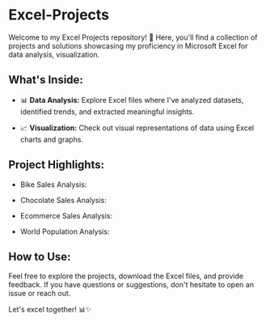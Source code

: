 # Excel-Projects

Welcome to my Excel Projects repository! 🚀 Here, you'll find a collection of projects and solutions showcasing my proficiency in Microsoft Excel for data analysis, visualization.

## What's Inside:

- 📊 **Data Analysis:** Explore Excel files where I've analyzed datasets, identified trends, and extracted meaningful insights.
  
- 📈 **Visualization:** Check out visual representations of data using Excel charts and graphs.

## Project Highlights:

- Bike Sales Analysis: 
  
- Chocolate Sales Analysis: 

- Ecommerce Sales Analysis:

- World Population Analysis:

## How to Use:

Feel free to explore the projects, download the Excel files, and provide feedback. If you have questions or suggestions, don't hesitate to open an issue or reach out.

Let's excel together! 📊✨
